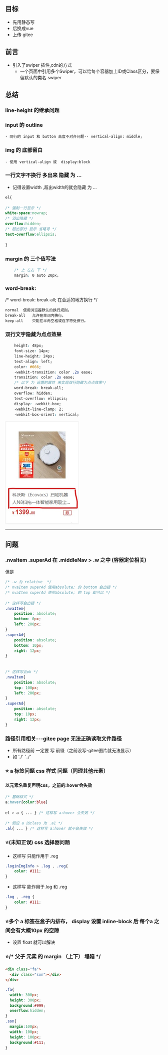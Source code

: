 ## 目标
- 先用静态写
- 后换成vue 
- 上传 gitee

## 前言
- 引入了swiper 插件,cdn的方式
    - 一个页面中引用多个Swiper，可以给每个容器加上ID或Class区分，要保留默认的类名.swiper

## 总结
### line-height 的继承问题
### input 的 outline
    - 同行的 input 和 button 高度不对齐问题-- vertical-align: middle;
### img 的 底部留白
    - 使用 vertical-align 或  display:block 

### 一行文字不换行 多出来 隐藏 为 ...
- 记得设置width ,超出width的就会隐藏 为 ...
~~~css
el{
    
/* 强制一行显示 */
white-space:nowrap;
/* 溢出隐藏 */
overflow:hidden;
/* 超出部分 显示 省略号 */
text-overflow:ellipsis;

}
~~~

### margin 的 三个值写法
~~~css
    /* 上 左右 下 */
    margin: 0 auto 20px;
~~~

### word-break:

/* word-break: break-all; 在合适的地方换行 */
~~~
normal	使用浏览器默认的换行规则。
break-all	允许在单词内换行。
keep-all	只能在半角空格或连字符处换行。
~~~

### 双行文字隐藏为点点效果

~~~css
	height: 48px;
    font-size: 14px;
    line-height: 24px;
    text-align: left;
    color: #666;
    -webkit-transition: color .2s ease;
    transition: color .2s ease;
	/* 以下 为 设置的属性 来实现双行隐藏为点点效果*/	
    word-break: break-all;
    overflow: hidden;
    text-overflow: ellipsis;
    display: -webkit-box;
    -webkit-line-clamp: 2;
    -webkit-box-orient: vertical;
~~~



![双行文字隐藏为点点效果](.\双行文字隐藏为点点效果.jpg)

----

## 问题

### .nvaItem .superAd 在 .middleNav > .w 之中 (容器定位相关)
但是
~~~css
/* .w 为 relative  */
/* nvaItem superAd 使用absolute; 的 bottom 会出错 */
/* nvaItem superAd 使用absolute; 的 top 却可以 */

/* 这样写会出错 */
.nvaItem{
    position: absolute;
    bottom: 0px;
    left: 200px;
}
.superAd{
    position: absolute;
    bottom: 10px;
    right: 12px;
}


/* 这样写会ok */
.nvaItem{
    position: absolute;
    top: 100px;
    left: 200px;
}
.superAd{
    position: absolute;
    top: 10px;
    right: 12px;
}
~~~


### 路径引用相关---gitee page 无法正确读取文件路径
- 所有路径前 一定要 写 前缀（之前没写-gitee图片就无法显示）
- 如 './'  '../'



### ⭐ a 标签问题 css 样式 问题（同理其他元素）
#### 以元素名重复声明css，之前的:hover会失效
~~~css
/* 基础样式 */
a:hover{color:blue}

el > a { ... } /* 这样写 a:hover 会失效 */

/* 假设 a 的class 为 .a1 */
.al{ ... } /* 这样写 a:hover 就不会失效 */
~~~

### ⭐(未知正误) css 选择器问题 
- 这样写 只能作用于 .reg 
```css
.loginImgInfo > .log , .reg{
    color: #111;
}
```
- 这样写 能作用于.log 和 .reg 
```css
.log , .reg {
    color: #111;
}

```


### ⭐多个 a 标签在盒子内排布， display 设置 inline-block 后 每个a 之间会有大概10px 的空隙 
- 设置 float 就可以解决


### ⭐/* 父子 元素 的 margin （上下） 塌陷 */
~~~html
<div class="fa">
  <div class="son"></div>
</div>
~~~

~~~css
.fa{
  width: 300px;
  height: 300px;
  background:#999;
  overflow:hidden;
}
.son{
  margin:100px;
  width: 100px;
  height: 100px;
  background:#111;
}
~~~